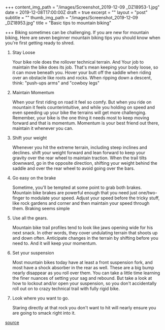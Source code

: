 +++
content_img_path = "/images/Screenshot_2019-12-09 _DZ18953-1.jpg"
date = 2019-12-08T17:00:00Z
draft = true
excerpt = ""
layout = "post"
subtitle = ""
thumb_img_path = "/images/Screenshot_2019-12-09 _DZ18953.jpg"
title = "Basic tips to mountain biking"

+++
Biking sometimes can be challenging.  If you are new for mountain biking, Here are seven beginner mountain biking tips you should know when you're first getting ready to shred.

1. Stay Loose

   Your bike role does the rollover technical terrain. And Your job to maintain the bike does its job. That's mean keeping your body loose, so it can move beneath you. Hover your butt off the saddle when riding over an obstacle like roots and rocks. When ripping down a descent, think: "push-ups arms" and "cowboy legs"
2. Maintain Momentum

   When your first riding on road it feel so comfy. But when you ride on mountain it feels counterintuitive, and while you holding on speed and even speeding up your bike the terrains will get more challenging. Remember, your bike is the one thing it needs most to keep moving forward and that is momentum. Momentum is your best friend out there, maintain it whenever you can.
3. Shift your weight

   Whenever you hit the extreme terrain, including steep inclines and declines. shift your weight forward and lean forward to keep your gravity over the rear wheel to maintain traction. When the trail tilts downward, go in the opposite direction, shifting your weight behind the saddle and over the rear wheel to avoid going over the bars.
4. Go easy on the brake

   Sometime, you'll be tempted at some point to grab both brakes. Mountain bike brakes are powerful enough that you need just one/two-finger to modulate your speed. Adjust your speed before the tricky stuff, like rock gardens and corner and then maintain your speed through them. Braking seems simple
5. Use all the gears.

   Mountain bike trail profiles tend to look like jaws opening wide for his next snack. In other words, they cover undulating terrain that shoots up and down often. Anticipate changes in the terrain by shifting before you need to. And it will keep your momentum.
6. Set your suspension

   Most mountain bikes today have at least a front suspension fork, and most have a shock absorber in the rear as well. These are a big bump nearly disappear as you roll over them. You can take a little time learning the finer nuances of setting your sag and rebound. But take a look at how to lockout and/or open your suspension, so you don't accidentally roll out on to crazy technical trail with fully rigid bike.
7. Look where you want to go.

   Staring directly at that rock you don't want to hit will nearly ensure you are going to smack right into it.

[source](https://www.bicycling.com/skills-tips/a20026941/mountain-biking-tips-for-beginners/ "source")